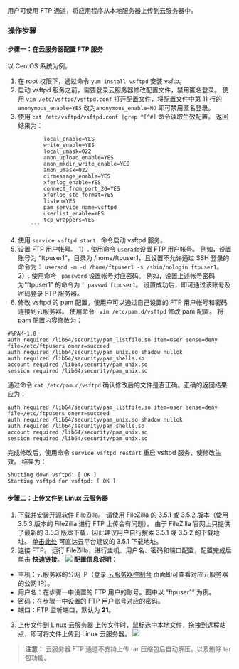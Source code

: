 用户可使用 FTP 通道，将应用程序从本地服务器上传到云服务器中。
### 操作步骤
#### 步骤一：在云服务器配置 FTP 服务
以 CentOS 系统为例。
1. 在 root 权限下，通过命令 `yum install vsftpd` 安装 vsftp。
2. 启动 vsftpd 服务之前，需要登录云服务器修改配置文件，禁用匿名登录。
   使用 `vim /etc/vsftpd/vsftpd.conf` 打开配置文件，将配置文件中第 11 行的 `anonymous_enable=YES` 改为`anonymous_enable=NO` 即可禁用匿名登录。
3. 使用 ` cat /etc/vsftpd/vsftpd.conf |grep ^[^#] ` 命令读取生效配置。
   返回结果为：
	```
		    local_enable=YES
			write_enable=YES
			local_umask=022
			anon_upload_enable=YES
			anon_mkdir_write_enable=YES
			anon_umask=022
			dirmessage_enable=YES
			xferlog_enable=YES
			connect_from_port_20=YES
			xferlog_std_format=YES
			listen=YES
			pam_service_name=vsftpd
			userlist_enable=YES
			tcp_wrappers=YES
		```
4. 使用 `service vsftpd start ` 命令启动 vsftpd 服务。
5. 设置 FTP 用户帐号。
	1）. 使用命令 ` useradd `设置 FTP 用户帐号。
	例如，设置账号为 “ftpuser1”，目录为 /home/ftpuser1，且设置不允许通过 SSH 登录的命令为：
	`useradd -m -d /home/ftpuser1 -s /sbin/nologin ftpuser1`。
	2）. 使用命令 ` password` 设置帐号对应密码。
	例如，设置上述帐号密码为“ftpuser1” 的命令为：
	`passwd ftpuser1`。
	设置成功后，即可通过该账号及密码登录 FTP 服务器。
6. 修改 vsftpd 的 pam 配置，使用户可以通过自己设置的 FTP 用户帐号和密码连接到云服务器。
使用命令 ` vim /etc/pam.d/vsftpd` 修改 pam 配置。
将 pam 配置内容修改为：
```
#%PAM-1.0 
auth required /lib64/security/pam_listfile.so item=user sense=deny file=/etc/ftpusers onerr=succeed 
auth required /lib64/security/pam_unix.so shadow nullok 
auth required /lib64/security/pam_shells.so 
account required /lib64/security/pam_unix.so 
session required /lib64/security/pam_unix.so 
```
通过命令 `cat /etc/pam.d/vsftpd` 确认修改后的文件是否正确。正确的返回结果应为：
```
auth required /lib64/security/pam_listfile.so item=user sense=deny file=/etc/ftpusers onerr=succeed 
auth required /lib64/security/pam_unix.so shadow nullok 
auth required /lib64/security/pam_shells.so 
account required /lib64/security/pam_unix.so 
session required /lib64/security/pam_unix.so 
```
完成修改后，使用命令 `service vsftpd restart`  重启 vsftpd 服务，使修改生效。
结果为：
```
Shutting down vsftpd: [ OK ]
Starting vsftpd for vsftpd: [ OK ]
```

#### 步骤二：上传文件到 Linux 云服务器
1. 下载并安装开源软件 FileZilla。
请使用 FileZilla 的 3.5.1 或 3.5.2 版本（使用 3.5.3 版本的 FileZilla 进行 FTP 上传会有问题）。
由于 FileZilla 官网上只提供了最新的 3.5.3 版本下载，因此建议用户自行搜索 3.5.1 或 3.5.2 的下载地址。
[单击此处](http://www.oldapps.com/filezilla.php?old_filezilla=6350) 可直达云平台建议的 3.5.1 下载地址。
2. 连接 FTP。
运行 FileZilla，进行主机、用户名、密码和端口配置，配置完成后单击 **快速链接**。
![](https://mc.qcloudimg.com/static/img/dc603f912adf94a33749155c69ddddd2/24.png)
**配置信息说明：**
 - 主机：云服务器的公网 IP（登录 [云服务器控制台](https://console.cloud.tencent.com/cvm) 页面即可查看对应云服务器的公网 IP）。
 - 用户名：在步骤一中设置的 FTP 用户的账号。图中以 “ftpuser1” 为例。
 - 密码：在步骤一中设置的 FTP 用户账号对应的密码。
 - 端口：FTP 监听端口，默认为 **21**。

3. 上传文件到 Linux 云服务器
上传文件时，鼠标选中本地文件，拖拽到远程站点，即可将文件上传到 Linux 云服务器。
![](//mccdn.qcloud.com/img56b05a11b4b80.png)
>**注意：**
>云服务器 FTP 通道不支持上传 tar 压缩包后自动解压，以及删除 tar 包功能。




		   